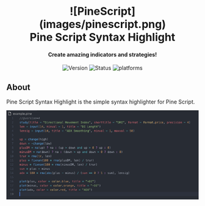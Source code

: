 <h1 align="center">
  <br>
  ![PineScript](images/pinescript.png)
  <br>
  Pine Script Syntax Highlight
  <br>
</h1>
<h4 align="center">Create amazing indicators and strategies!</h4>
<p align="center">
  <a><img src="https://img.shields.io/badge/Version-1.0.0-blue.svg" alt="Version"></a>
  <a><img src="https://img.shields.io/badge/status-BETA-orenge.svg" alt="Status"</a>
  <a><img src="https://img.shields.io/badge/platform-vscode-red.svg" alt="platforms"</a>
</p>

## About

Pine Script Syntax Highlight is the simple syntax highlighter for Pine Script.

![Example](images/example.png)